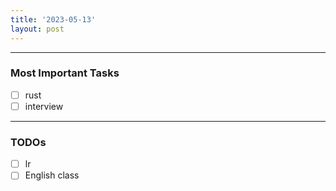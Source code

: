 ```yaml
---
title: '2023-05-13'
layout: post
---
```


---

### Most Important Tasks

- [ ] rust
- [ ] interview

---

### TODOs

- [ ] lr
- [ ] English class

